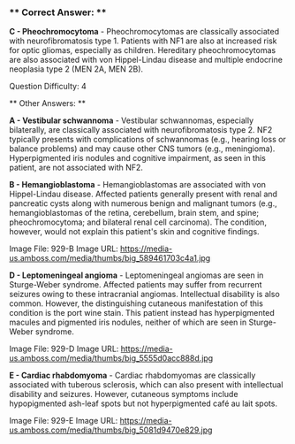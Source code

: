 ### ** Correct Answer: **

**C - Pheochromocytoma** - Pheochromocytomas are classically associated with neurofibromatosis type 1. Patients with NF1 are also at increased risk for optic gliomas, especially as children. Hereditary pheochromocytomas are also associated with von Hippel-Lindau disease and multiple endocrine neoplasia type 2 (MEN 2A, MEN 2B).

Question Difficulty: 4

** Other Answers: **

**A - Vestibular schwannoma** - Vestibular schwannomas, especially bilaterally, are classically associated with neurofibromatosis type 2. NF2 typically presents with complications of schwannomas (e.g., hearing loss or balance problems) and may cause other CNS tumors (e.g., meningioma). Hyperpigmented iris nodules and cognitive impairment, as seen in this patient, are not associated with NF2.

**B - Hemangioblastoma** - Hemangioblastomas are associated with von Hippel-Lindau disease. Affected patients generally present with renal and pancreatic cysts along with numerous benign and malignant tumors (e.g., hemangioblastomas of the retina, cerebellum, brain stem, and spine; pheochromocytoma; and bilateral renal cell carcinoma). The condition, however, would not explain this patient's skin and cognitive findings.

Image File: 929-B
Image URL: https://media-us.amboss.com/media/thumbs/big_589461703c4a1.jpg

**D - Leptomeningeal angioma** - Leptomeningeal angiomas are seen in Sturge-Weber syndrome. Affected patients may suffer from recurrent seizures owing to these intracranial angiomas. Intellectual disability is also common. However, the distinguishing cutaneous manifestation of this condition is the port wine stain. This patient instead has hyperpigmented macules and pigmented iris nodules, neither of which are seen in Sturge-Weber syndrome.

Image File: 929-D
Image URL: https://media-us.amboss.com/media/thumbs/big_5555d0acc888d.jpg

**E - Cardiac rhabdomyoma** - Cardiac rhabdomyomas are classically associated with tuberous sclerosis, which can also present with intellectual disability and seizures. However, cutaneous symptoms include hypopigmented ash-leaf spots but not hyperpigmented café au lait spots.

Image File: 929-E
Image URL: https://media-us.amboss.com/media/thumbs/big_5081d9470e829.jpg


